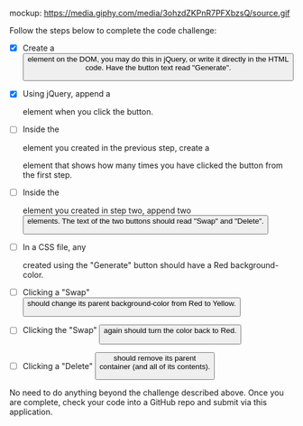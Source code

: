mockup: https://media.giphy.com/media/3ohzdZKPnR7PFXbzsQ/source.gif

Follow the steps below to complete the code challenge:

- [x] Create a <button> element on the DOM, you may do this in jQuery, or write it directly in the HTML code. Have the button text read "Generate".

- [x] Using jQuery, append a <div> element when you click the button.

- [ ] Inside the <div> element you created in the previous step, create a <p> element that shows how many times you have clicked the button from the first step.

- [ ] Inside the <div> element you created in step two, append two <button> elements. The text of the two buttons should read "Swap" and "Delete".

- [ ] In a CSS file, any <div> created using the "Generate" button should have a Red background-color.

- [ ] Clicking a "Swap" <button> should change its parent background-color from Red to Yellow.

- [ ] Clicking the "Swap" <button> again should turn the color back to Red.

- [ ] Clicking a "Delete" <button> should remove its parent <div> container (and all of its contents).

No need to do anything beyond the challenge described above. Once you are complete, check your code into a GitHub repo and submit via this application.

